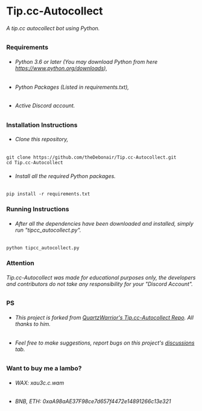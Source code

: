 # Tip.cc-Autocollect
###### A tip.cc autocollect bot using Python.

### Requirements
- ###### Python 3.6 or later (You may download Python from here https://www.python.org/downloads),
- ###### Python Packages (Listed in requirements.txt),
- ###### Active Discord account.

### Installation Instructions
- ###### Clone this repository,
```
git clone https://github.com/theDebonair/Tip.cc-Autocollect.git
cd Tip.cc-Autocollect
```

- ###### Install all the required Python packages.
```
pip install -r requirements.txt
```

### Running Instructions
- ###### After all the dependencies have been downloaded and installed, simply run "tipcc_autocollect.py".
```
python tipcc_autocollect.py
```

### Attention
###### Tip.cc-Autocollect was made for educational purposes only, the developers and contributors do not take any responsibility for your "Discord Account".

### PS
- ###### This project is forked from [QuartzWarrior's Tip.cc-Autocollect Repo](https://github.com/QuartzWarrior/Tip.cc-Autocollect). All thanks to him.
- ###### Feel free to make suggestions, report bugs on this project's [discussions](https://github.com/theDebonair/Tip.cc-Autocollect/discussions) tab.

### Want to buy me a lambo?
- ###### WAX: xau3c.c.wam
- ###### BNB, ETH: 0xaA98aAE37F98ce7d657f4472e14891266c13e321